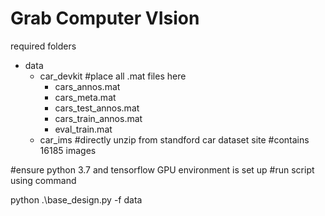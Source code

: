 # Grab Computer VIsion 

required folders
- data
	- car_devkit
		#place all .mat files here
		- cars_annos.mat
		- cars_meta.mat
		- cars_test_annos.mat
		- cars_train_annos.mat
		- eval_train.mat
	- car_ims 
		#directly unzip from standford car dataset site
		#contains 16185 images

#ensure python 3.7 and tensorflow GPU environment is set up 
#run script using command

python .\base_design.py -f data

